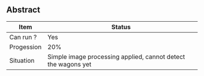 Abstract
---


| Item | Status |
| ----------- | ----------- |
| Can run ? | Yes |
| Progession | 20%|
| Situation | Simple image processing applied, cannot detect the wagons yet|
